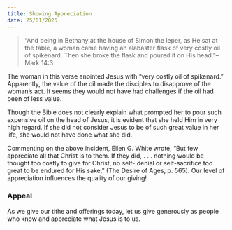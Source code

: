 ```yaml
---
title: Showing Appreciation
date: 25/01/2025
---
```


> <p></p>
> “And being in Bethany at the house of Simon the leper, as He sat at the table, a woman came having an alabaster flask of very costly oil of spikenard. Then she broke the flask and poured it on His head.”–Mark 14:3

The woman in this verse anointed Jesus with “very costly oil of spikenard.” Apparently, the value of the oil made the disciples to disapprove of the woman’s act. It seems they would not have had challenges if the oil had been of less value.

Though the Bible does not clearly explain what prompted her to pour such expensive oil on the head of Jesus, it is evident that she held Him in very high regard. If she did not consider Jesus to be of such great value in her life, she would not have done what she did.

Commenting on the above incident, Ellen G. White wrote, “But few appreciate all that Christ is to them. If they did, . . . nothing would be thought too costly to give for Christ, no self- denial or self-sacrifice too great to be endured for His sake,” (The Desire of Ages, p. 565). Our level of appreciation influences the quality of our giving!

### Appeal

As we give our tithe and offerings today, let us give generously as people who know and appreciate what Jesus is to us.